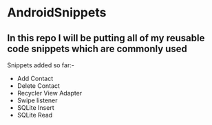 # AndroidSnippets

## In this repo I will be putting all of my reusable code snippets which are commonly used

Snippets added so far:-

* Add Contact
* Delete Contact
* Recycler View Adapter
* Swipe listener
* SQLite Insert
* SQLite Read
